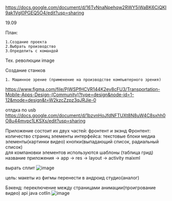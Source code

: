 https://docs.google.com/document/d/16TvNnaNpehqw2RWY5iWaBK6CiQKI9ak1Vgl0PGEQ5O4/edit?usp=sharing

19.09

План:

    1.Создание проекта
    2.Выбрать производство
    3.Определить с командой
Тех. революции image

Создание станков

    1. Машинное зрение (применение на производстве компьютерного зрения)

https://www.figma.com/file/PjWSPfHCVR144K2ev8cFU3/Transportation-Mobile-Apps-Design-(Community)?type=design&node-id=1-12&mode=design&t=W2kzcZzpz3qJRJie-0

отлдка по usb https://docs.google.com/document/d/1bzvnHoJfdNFTUXt8N8uW4C8sxhh0O8u44mvpc1LKSXs/edit?usp=sharing

Приложение состоит их двух частей: фронтент и экэнд
Фронтент:
  количество страниц
  элементы интерфейса:
    текстовые блоки
    медиа элементы(картинки видео)
    кнопки(выпадающий список, радиальный список)    
  для компановки элементов используются шаблоны (таблица грид)
  название приложения -> app -> res -> layout -> activity maixml

вырать сплит 
![image](https://github.com/DanAndy/5_semt/assets/113089418/4cb1e94b-774a-4cdb-8f43-b710758eb74a)

цель:
  макеты из фигмы перенести в андроид студио(аналог)

Бэкенд:
  переключение между страницами
  анимации(проигрование видео)
  api
  java cotlin
  ![image](https://github.com/DanAndy/5_semt/assets/113089418/e0dc1ee9-300a-494e-8266-1c8830baef36)


